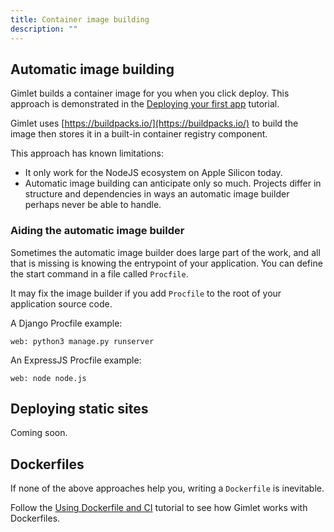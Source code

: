 ```yaml
---
title: Container image building
description: ""
---
```


## Automatic image building

Gimlet builds a container image for you when you click deploy. This approach is demonstrated in the [Deploying your first app](/docs/deploy-your-first-app) tutorial.

Gimlet uses [https://buildpacks.io/](https://buildpacks.io/) to build the image then stores it in a built-in container registry component.

This approach has known limitations:
- It only work for the NodeJS ecosystem on Apple Silicon today.
- Automatic image building can anticipate only so much. Projects differ in structure and dependencies in ways an automatic image builder perhaps never be able to handle.

### Aiding the automatic image builder

Sometimes the automatic image builder does large part of the work, and all that is missing is knowing the entrypoint of your application. You can define the start command in a file called `Procfile`.

It may fix the image builder if you add `Procfile` to the root of your application source code.

A Django Procfile example:
```
web: python3 manage.py runserver
```

An ExpressJS Procfile example:

```
web: node node.js
```

## Deploying static sites

Coming soon.

## Dockerfiles

If none of the above approaches help you, writing a `Dockerfile` is inevitable.

Follow the [Using Dockerfile and CI](docs/integrate-with-ci) tutorial to see how Gimlet works with Dockerfiles.

